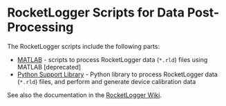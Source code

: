 # RocketLogger Scripts for Data Post-Processing

The RocketLogger scripts include the following parts:
* [MATLAB](matlab) - scripts to process RocketLogger data (`*.rld`) files using MATLAB [deprecated]
* [Python Support Library](python) - Python library to process RocketLogger data (`*.rld`) files, and perform and generate device calibration data

See also the documentation in the [RocketLogger Wiki](https://github.com/ETHZ-TEC/RocketLogger/wiki).

